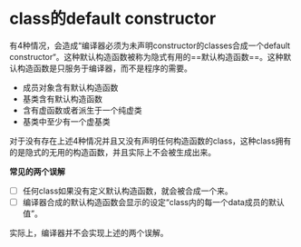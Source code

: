 # class的default constructor

有4种情况，会造成“编译器必须为未声明constructor的classes合成一个default constructor“。这种默认构造函数被称为隐式有用的==默认构造函数==。这种默认构造函数是只服务于编译器，而不是程序的需要。

- 成员对象含有默认构造函数
- 基类含有默认构造函数
- 含有虚函数或者派生于一个纯虚类
- 基类中至少有一个虚基类

对于没有存在上述4种情况并且又没有声明任何构造函数的class，这种class拥有的是隐式的无用的构造函数，并且实际上不会被生成出来。

**常见的两个误解**

- [ ] 任何class如果没有定义默认构造函数，就会被合成一个来。
- [ ] 编译器合成的默认构造函数会显示的设定“class内的每一个data成员的默认值”。

实际上，编译器并不会实现上述的两个误解。